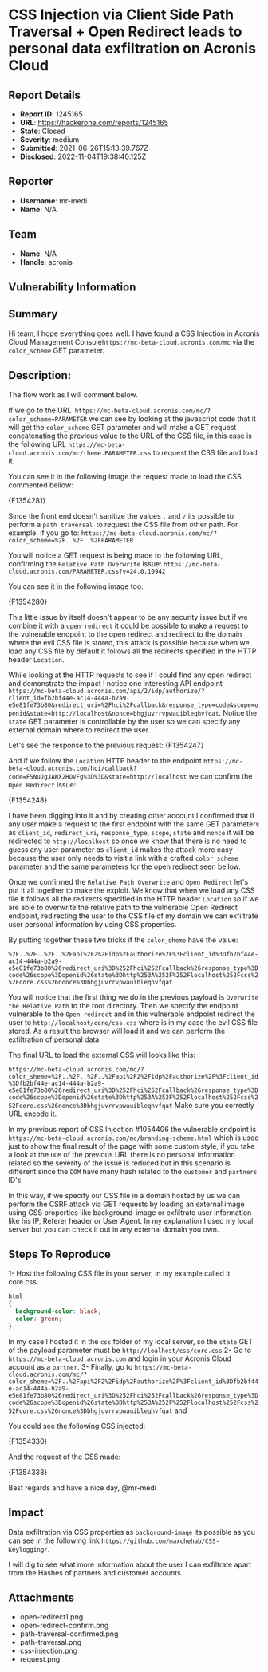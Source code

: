 # CSS Injection via Client Side Path Traversal + Open Redirect leads to personal data exfiltration on Acronis Cloud

## Report Details
- **Report ID**: 1245165
- **URL**: https://hackerone.com/reports/1245165
- **State**: Closed
- **Severity**: medium
- **Submitted**: 2021-06-26T15:13:39.767Z
- **Disclosed**: 2022-11-04T19:38:40.125Z

## Reporter
- **Username**: mr-medi
- **Name**: N/A

## Team
- **Name**: N/A
- **Handle**: acronis

## Vulnerability Information
## Summary

Hi team, I hope everything goes well.
I have found a CSS Injection in Acronis Cloud Management Console`https://mc-beta-cloud.acronis.com/mc` via the `color_scheme` GET parameter.

## Description:

The flow work as I will comment below.

If we go to the URL` https://mc-beta-cloud.acronis.com/mc/?color_scheme=PARAMETER` we can see by looking at the javascript code that it will get the `color_scheme` GET parameter and will make a GET request concatenating the previous value to the URL of the CSS file, in this case is the following URL `https://mc-beta-cloud.acronis.com/mc/theme.PARAMETER.css` to request the CSS file and load it.

You can see it in the following image the request made to load the CSS commented bellow:

{F1354281}

Since the front end doesn't sanitize the values `.` and `/` its possible to perform a `path traversal `to request the CSS file from other path. 
For example, if you go to:
`https://mc-beta-cloud.acronis.com/mc/?color_scheme=%2F..%2F..%2FPARAMETER`

You will notice a GET request is being made to the following URL, confirming the `Relative Path Overwrite` issue:
`https://mc-beta-cloud.acronis.com/PARAMETER.css?v=24.0.10942`

You can see it in the following image too:

{F1354280}


This little issue by itself doesn't appear to be any security issue but if we combine it with a `open redirect` it could be possible to make a request to the vulnerable endpoint to the open redirect and redirect to the domain where the evil CSS file is stored, this attack is possible because when we load any CSS file by default it follows all the redirects specified in the HTTP header `Location`.

While looking at the HTTP requests to see if I could find any open redirect and demonstrate the impact I notice one interesting API endpoint 
`https://mc-beta-cloud.acronis.com/api/2/idp/authorize/?client_id=fb2bf44e-ac14-444a-b2a9-e5e81fe73b80&redirect_uri=%2Fhci%2Fcallback&response_type=code&scope=openid&state=http://localhost&nonce=bhgjuvrrvpwauibleqhvfqat`.
Notice the `state` GET parameter is controllable by the user so we can specify any external domain where to redirect the user.

Let's see the response to the previous request:
{F1354247}

And if we follow the `Location` HTTP header to the endpoint `https://mc-beta-cloud.acronis.com/hci/callback?code=FSNuJgJAWX2HOVFg%3D%3D&state=http://localhost` we can confirm the `Open Redirect` issue:

{F1354248}

I have been digging into it and by creating other account I confirmed that if any user make a request to the first endpoint with the same GET parameters as `client_id`,  `redirect_uri`, `response_type`, `scope`,  `state` and `nonce` it will be redirected to `http://localhost` so once we know that there is no need to guess any user parameter as `client_id` makes the attack more easy because the user only needs to visit a link with a crafted `color_scheme` parameter and the same parameters for the open redirect seen bellow.


Once we confirmed the `Relative Path Overwrite` and `Open Redirect` let's put it all together to make the exploit.
We know that when we load any CSS file it follows all the redirects specified in the HTTP header `Location` so if we are able to overwrite the relative path to the vulnerable Open Redirect endpoint, redirecting the user to the CSS file of my domain we can exfiltrate user personal information by using CSS properties.

By putting together these two tricks if the `color_sheme` have the value:

`%2F..%2F..%2F..%2Fapi%2F2%2Fidp%2Fauthorize%2F%3Fclient_id%3Dfb2bf44e-ac14-444a-b2a9-e5e81fe73b80%26redirect_uri%3D%252Fhci%252Fcallback%26response_type%3Dcode%26scope%3Dopenid%26state%3Dhttp%253A%252F%252Flocalhost%252Fcss%252Fcore.css%26nonce%3Dbhgjuvrrvpwauibleqhvfqat`

You will notice that the first thing we do in the previous payload is `Overwrite the Relative Path` to the root directory. Then we specify the endpoint vulnerable to the `Open redirect` and in this vulnerable endpoint redirect the user to `http://localhost/core/css.css` where is in my case the evil CSS file stored.
As a result the browser will load it and we can perform the exfiltration of personal data.

The final URL to load the external CSS will looks like this:

`https://mc-beta-cloud.acronis.com/mc/?color_sheme=%2F..%2F..%2F..%2Fapi%2F2%2Fidp%2Fauthorize%2F%3Fclient_id%3Dfb2bf44e-ac14-444a-b2a9-e5e81fe73b80%26redirect_uri%3D%252Fhci%252Fcallback%26response_type%3Dcode%26scope%3Dopenid%26state%3Dhttp%253A%252F%252Flocalhost%252Fcss%252Fcore.css%26nonce%3Dbhgjuvrrvpwauibleqhvfqat`
Make sure you correctly URL encode it.


In my previous report of CSS Injection #1054406 the vulnerable endpoint is `https://mc-beta-cloud.acronis.com/mc/branding-scheme.html` which is used just to show the final result of the page with some custom style, if you take a look at the `DOM` of the previous URL there is no personal information related so the severity of the issue is reduced but in this scenario is different since the `DOM` have many hash related to the `customer` and `partners` ID's 

In this way, if we specify our CSS file in a domain hosted by us we can perform the CSRF attack via GET requests by loading an external image using CSS properties like background-image or exfiltrate user information like his IP, Referer header or User Agent.
In my explanation I used my local server but you can check it out in any external domain you own.

## Steps To Reproduce

  1- Host the following CSS file in your server, in my example  called it core.css.
```css
html
{
  background-color: black;
  color: green;
}
```
In my case I hosted it in the `css` folder of my local server, so the `state` GET of the payload parameter must be `http://loalhost/css/core.css`
  2- Go to `https://mc-beta-cloud.acronis.com` and login in your Acronis Cloud account as a `partner`.
  3- Finally, go to `https://mc-beta-cloud.acronis.com/mc/?color_sheme=%2F..%2Fapi%2F2%2Fidp%2Fauthorize%2F%3Fclient_id%3Dfb2bf44e-ac14-444a-b2a9-e5e81fe73b80%26redirect_uri%3D%252Fhci%252Fcallback%26response_type%3Dcode%26scope%3Dopenid%26state%3Dhttp%253A%252F%252Flocalhost%252Fcss%252Fcore.css%26nonce%3Dbhgjuvrrvpwauibleqhvfqat` and 

You could see the following CSS injected:

{F1354330}

And the request of the CSS made:

{F1354338}


Best regards and have a nice day,
@mr-medi

## Impact

Data exfiltration via CSS properties as `background-image` its possible as you can see in the following link `https://github.com/maxchehab/CSS-Keylogging/`.

I will dig to see what more information about the user I can exfiltrate apart from the Hashes of partners and customer accounts.

## Attachments
- open-redirect1.png
- open-redirect-confirm.png
- path-traversal-confirmed.png
- path-traversal.png
- css-injection.png
- request.png
